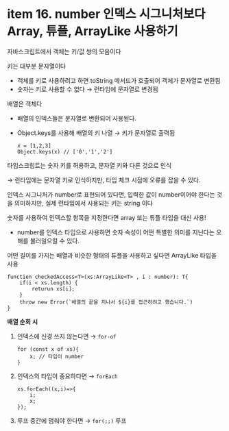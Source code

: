# item 16. number 인덱스 시그니처보다 Array, 튜플, ArrayLike 사용하기

자바스크립트에서 객체는 키/값 쌍의 모음이다

키는 대부분 문자열이다

- 객체를 키로 사용하려고 하면 toString 메서드가 호출되어 객체가 문자열로 변환됨
- 숫자는 키로 사용할 수 없다 → 런타임에 문자열로 변경됨

배열은 객체다

- 배열의 인덱스들은 문자열로 변환되어 사용된다.
- Object.keys를 사용해 배열의 키 나열 → 키가 문자열로 출력됨
    
    ```tsx
    x = [1,2,3]
    Object.keys(x) // ['0','1','2']
    ```
    

타입스크립트는 숫자 키를 허용하고, 문자열 키와 다른 것으로 인식

→ 런타임에는 문자열 키로 인식하지만, 타입 체크 시점에 오류를 잡을 수 있다.

인덱스 시그니처가 number로 표현되어 있다면, 입력한 값이 number이어야 한다는 것을 의미하지만, 실제 런타임에서 사용되는 키는 string 이다

숫자를 사용하여 인덱스할 항목을 지정한다면 array 또는 튜플 타입을 대신 사용!

- number를 인덱스 타입으로 사용하면 숫자 속성이 어떤 특별한 의미를 지닌다는 오해를 불러일으킬 수 있다.

어떤 길이를 가지는 배열과 비슷한 형태의 튜플을 사용하고 싶다면 ArrayLike 타입을 사용

```tsx
function checkedAccess<T>(xs:ArrayLike<T> , i : number): T{
	if(i < xs.length) {
		returun xs[i];
	}
	throw new Error(`배열의 끝을 지나서 ${i}를 접근하려고 했습니다.`)
}
```

**배열 순회 시**

1. 인덱스에 신경 쓰지 않는다면 → `for-of`
    
    ```tsx
    for (const x of xs){
    	x; // 타입이 number
    }
    ```
    
2. 인덱스의 타입이 중요하다면 → `forEach`
    
    ```tsx
    xs.forEach((x,i)=>{
    	i;
    	x;
    });
    ```
    
3. 루프 중간에 멈춰야 한다면 → `for(;;)` 루프